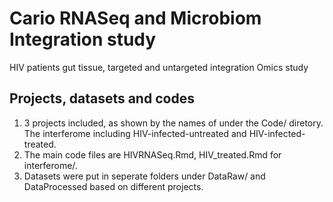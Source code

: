 # Cario RNASeq and Microbiom Integration study
HIV patients gut tissue, targeted and untargeted integration Omics study

## Projects, datasets and codes
1. 3 projects included, as shown by the names of under the Code/ diretory. The interferome including HIV-infected-untreated and HIV-infected-treated. 
2. The main code files are HIVRNASeq.Rmd, HIV_treated.Rmd for interferome/.  
3. Datasets were put in seperate folders under DataRaw/ and DataProcessed based on different projects. 
